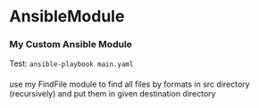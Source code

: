 # AnsibleModule
### My Custom Ansible Module
Test: `ansible-playbook main.yaml`
####
use my FindFile module to find all files by formats in src directory (recursively) and put them in given destination directory
